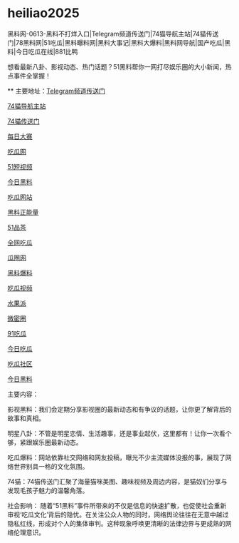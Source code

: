 # heiliao2025
黑料网-0613-黑料不打烊入口|Telegram频道传送门|74猫导航主站|74猫传送门|78黑料网|51吃瓜|黑料曝料网|黑料大事记|黑料大爆料|黑料网导航|国产吃瓜|黑料|今日吃瓜在线|881比鸭

想看最新八卦、影视动态、热门话题？51黑料帮你一网打尽娱乐圈的大小新闻，热点事件全掌握！

** 主要地址：<a href="https://74mao.com/">Telegram频道传送门</a>

<a href="https://74mao.com/">74猫导航主站</a>

<a href="https://74mao.com/">74猫传送门</a>

<a href="https://pc1-26.pages.dev/">每日大赛</a>

<a href="https://cg1-39.pages.dev/">吃瓜网</a>

<a href="https://pc2-25.pages.dev/">51短视频</a>

<a href="https://pc10-24.pages.dev/">今日黑料</a>

<a href="https://cg1-27.pages.dev/">吃瓜网站</a>

<a href="https://cg8-12.pages.dev/">黑料正能量</a>

<a href="https://pc8-34.pages.dev/">51品茶</a>

<a href="https://cg4-21.pages.dev/">全网吃瓜</a>

<a href="https://cg6-21.pages.dev/">瓜圈网</a>

<a href="https://cg5-24.pages.dev/">黑料爆料</a>

<a href="https://cg9-07.pages.dev/">吃瓜视频</a>

<a href="https://shuiguopai05.pages.dev/">水果派</a>

<a href="https://weimiquan-5.pages.dev/">微密圈</a>

<a href="https://heiliaohongling.pages.dev/">91吃瓜</a>

<a href="https://91chiguajin.pages.dev/">今日吃瓜</a>

<a href="https://91chiguahei.pages.dev/">吃瓜社区</a>

<a href="https://heiliaochiguada.pages.dev/">今日黑料</a>

主要内容：

影视黑料：我们会定期分享影视圈的最新动态和有争议的话题，让你更了解背后的故事和真相。

明星八卦：不管是明星恋情、生活趣事，还是事业起伏，这里都有！让你一次看个够，紧跟娱乐圈最新动态。

吃瓜爆料：网站依靠社交网络和网友投稿，曝光不少主流媒体没报的事，展现了网络世界别具一格的文化氛围。

74猫：74猫传送门汇聚了海量猫咪美图、趣味视频及周边内容，是猫奴们分享与发现毛孩子魅力的温馨角落。

社会影响：
随着“51黑料”事件所带来的不仅是信息的快速扩散，也促使社会重新审视‘吃瓜文化’背后的隐忧。在关注公众人物的同时，网络舆论往往在无意中越过隐私红线，形成对个人的集体审判。这种现象呼唤更清晰的法律边界与更成熟的网络伦理意识。
